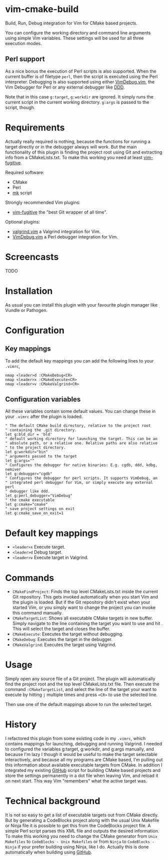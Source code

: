 # vim-cmake-build

Build, Run, Debug integration for Vim for CMake based projects.

You can configure the working directory and command line arguments using
simple Vim variables. These settings will be used for all three execution modes.

## Perl support

As a nice bonus the execution of Perl scripts is also supported. When the current buffer
is of filetype `perl`, then the script is executed using the Perl interpreter. Debugging
is also supported using either [VimDebug.vim], the Vim Debugger for Perl or any external debugger
like [DDD].

Note that in this case `g:target`, `g:workdir` are ignored. It simply runs the current script
in the current working directory. `g:args` is passed to the script, though.

# Requirements

Actually really required is nothing, because the functions for running a target directly
or in the debugger always will work. But the main functionality of this plugin
is finding the project root using Git and extracting info from a CMakeLists.txt. To make
this working you need at least [vim-fugitive].

Required software:

* CMake
* Perl
* [mk] script

Strongly recommended Vim plugins:

* [vim-fugitive] the "best Git wrapper of all time".

Optional plugins:

* [valgrind.vim] a Valgrind integration for Vim.
* [VimDebug.vim] a Perl debugger integration for Vim.

[vim-fugitive]: https://github.com/tpope/vim-fugitive
[valgrind.vim]: https://github.com/vim-scripts/valgrind.vim
[VimDebug.vim]: https://github.com/kablamo/VimDebug.vim
[mk]: https://github.com/gergap/mk
[DDD]: https://www.gnu.org/software/ddd

# Screencasts

TODO

# Installation

As usual you can install this plugin with your favourite plugin manager like Vundle or Pathogen.

# Configuration

## Key mappings

To add the default key mappings you can add the following lines to your `.vimrc`,

```Vim script
nmap <leader>d :CMakeDebug<CR>
nmap <leader>x :CMakeExecute<CR>
nmap <leader>v :CMakeValgrind<CR>
```

## Configuration variables

All these variables contain some default values. You can change these in your
`.vimrc` after the plugin is loaded.

```Vim script
" The default CMake build directory, relative to the project root
" containing the .git directory.
let g:bld_dir = 'bld'
" default working directory for launching the target. This can be an
" absolute path, or a relative one. Relative paths are also relative
" to the project directory.
let g:workdir="bin"
" arguments passed to the target
let g:args=""
" Configures the debugger for native binaries: E.g. cgdb, ddd, kdbg, nemiver
let g:debugger="cgdb"
" Configures the debugger for perl scripts. It supports VimDebug, an
" integrated perl debugger for Vim, or simply execute any external perl
" debugger like ddd.
let g:perl_debugger="VimDebug"
" the cmake executable
let g:cmake="cmake"
" save project settings on exit
let g:cmake_save_on_exit=1
```

# Default key mappings

* `<leader>x` Execute target.
* `<leader>d` Debug target.
* `<leader>v` Execute target in Valgrind.

# Commands

* `CMakeFindProject`: Finds the top level CMakeLists.txt inside the current Git
repository. This gets invoked automatically when you start Vim and the plugin
is loaded.  But if the Git repository didn't exist when your started Vim, or
you simply want to change the project you can invoke this command manually.
* `CMakeTargetList`: Shows all executable CMake targets in new buffer. Simply
navigate to the line containing the target you want to use and hit <CR>.
This will select the target and closes the buffer.
* `CMakeExecute`: Executes the target without debugging.
* `CMakeDebug`: Executes the target in the debugger.
* `CMakeValgrind`: Executes the target using Valgrind.

# Usage

Simply open any source file of a Git project. The plugin will automatically find the project root
and the top level CMakeLists.txt file. Then execute the command `:CMakeTargetList`, and select the line
of the target your want to execute by hitting `j` multiple times and press `<CR>` to use the selected line.

Then use one of the default mappings above to run the selected target.

# History

I refactored this plugin from some existing code in my `.vimrc`, which contains mappings for launching,
debugging and running Valgrind. I needed to configured the variables g:target, g:workdir, and g:args manually,
and because I'm lazy I though it would be useful to make the target selectable interactively,
and because all my programs are CMake based, I'm pulling out this information about available executable
targets from CMake.
In addition I integrated my existing [GitHub][mk] script for building CMake based projects and store the settings
permanently in a dot file when leaving Vim, and reload it on next start. This way Vim "remembers" what
the active target was.

# Technical background

It is not so easy to get a list of executable targets out from CMake directly. But by generating a CodeBlocks project
along with the usual Unix Makefile or Ninja file it is possible to get this from the CodeBlocks project file.
A simple Perl script parses this XML file and outputs the desired information.
To make this working you need to change the CMake generator from `Unix Makefiles` to `CodeBlocks - Unix Makefiles` or
from `Ninja` to `CodeBlocks - Ninja` if your prefer building using Ninja, like I do.
Actually this is done automatically when building using [GitHub][mk].

